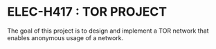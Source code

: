 # ELEC-H417 : TOR PROJECT

The goal of this project is to design and implement a TOR network that enables
anonymous usage of a network.